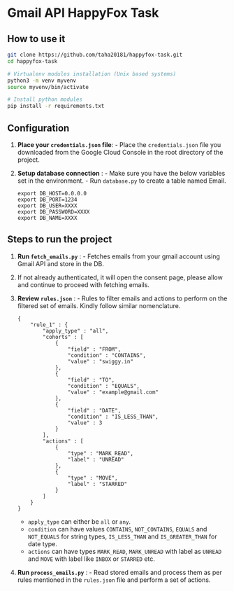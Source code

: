# Gmail API HappyFox Task

## How to use it
```bash
git clone https://github.com/taha20181/happyfox-task.git
cd happyfox-task

# Virtualenv modules installation (Unix based systems)
python3 -m venv myvenv
source myvenv/bin/activate

# Install python modules
pip install -r requirements.txt
```

## Configuration

1. **Place your `credentials.json` file**:
        - Place the `credentials.json` file you downloaded from the Google Cloud Console in the root directory of the project.

2. **Setup database connection** :
        - Make sure you have the below variables set in the environment.
        - Run `database.py` to create a table named Email.
    ```
    export DB_HOST=0.0.0.0
    export DB_PORT=1234
    export DB_USER=XXXX
    export DB_PASSWORD=XXXX
    export DB_NAME=XXXX
    ```

## Steps to run the project

1. **Run `fetch_emails.py`** : 
        - Fetches emails from your gmail account using Gmail API and store in the DB.
2. If not already authenticated, it will open the consent page, please allow and continue to proceed with fetching emails.
3. **Review `rules.json`** : 
        - Rules to filter emails and actions to perform on the filtered set of emails. Kindly follow similar nomenclature.
    ```
    {
        "rule_1" : {
            "apply_type" : "all",
            "cohorts" : [
                {
                    "field" : "FROM",
                    "condition" : "CONTAINS",
                    "value" : "swiggy.in"
                },
                {
                    "field" : "TO",
                    "condition" : "EQUALS",
                    "value" : "example@gmail.com"
                },
                {
                    "field" : "DATE",
                    "condition" : "IS_LESS_THAN",
                    "value" : 3
                }
            ],
            "actions" : [
                {
                    "type" : "MARK_READ",
                    "label" : "UNREAD"
                },
                {
                    "type" : "MOVE",
                    "label" : "STARRED"
                }
            ]
        }
    }
    ```
    - `apply_type` can either be `all` or `any`.
    - `condition` can have values `CONTAINS`, `NOT_CONTAINS`, `EQUALS` and `NOT_EQUALS` for string types, `IS_LESS_THAN` and `IS_GREATER_THAN` for date type.
    - `actions` can have types `MARK_READ`, `MARK_UNREAD` with label as `UNREAD` and `MOVE` with label like `INBOX` or `STARRED` etc.
    
4. **Run `process_emails.py`** : 
        - Read stored emails and process them as per rules mentioned in the `rules.json` file and perform a set of actions.
